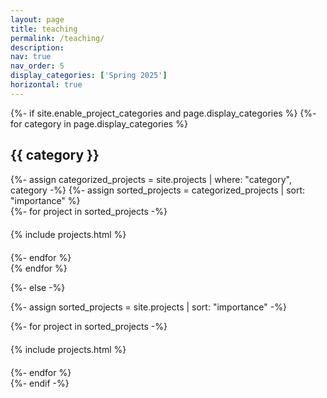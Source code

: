 ```yaml
---
layout: page
title: teaching
permalink: /teaching/
description:
nav: true
nav_order: 5
display_categories: ['Spring 2025']
horizontal: true
---
```


<!-- pages/projects.md -->
<style>
/* Ensure one card per row spanning full width */
.projects .list {
    display: flex;
    flex-direction: column; /* Stack cards vertically */
    gap: 20px; /* Add space between cards */
}

.project-card {
    width: 100%; /* Full width of container */
    display: block;
}
</style>

<div class="projects">
{%- if site.enable_project_categories and page.display_categories %}
  <!-- Display categorized projects -->
  {%- for category in page.display_categories %}
  <h2 class="category">{{ category }}</h2>
  {%- assign categorized_projects = site.projects | where: "category", category -%}
  {%- assign sorted_projects = categorized_projects | sort: "importance" %}
  <!-- Generate cards for each project -->
  <div class="list">
    {%- for project in sorted_projects -%}
      <div class="project-card">
        {% include projects.html %}
      </div>
    {%- endfor %}
  </div>
  {% endfor %}

{%- else -%}
<!-- Display projects without categories -->
  {%- assign sorted_projects = site.projects | sort: "importance" -%}
  <!-- Generate cards for each project -->
  <div class="list">
    {%- for project in sorted_projects -%}
      <div class="project-card">
        {% include projects.html %}
      </div>
    {%- endfor %}
  </div>
{%- endif -%}
</div>
